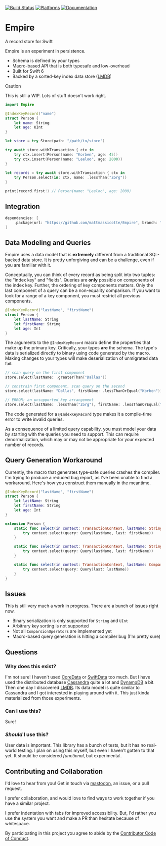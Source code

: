 [![Build Status][build status badge]][build status]
[![Platforms][platforms badge]][platforms]
[![Documentation][documentation badge]][documentation]

# Empire

A record store for Swift

Empire is an experiment in persistence.

- Schema is defined by your types
- Macro-based API that is both typesafe and low-overhead
- Built for Swift 6 
- Backed by a sorted-key index data store ([LMDB][LMDB])

> [!CAUTION]
> This is still a WIP. Lots of stuff doesn't work right.

```swift
import Empire

@IndexKeyRecord("name")
struct Person {
    let name: String
    let age: UInt
}

let store = try Store(path: "/path/to/store")

try await store.withTransaction { ctx in
    try ctx.insert(Person(name: "Korben", age: 45))
    try ctx.insert(Person(name: "Leeloo", age: 2000))
}
	
let records = try await store.withTransaction { ctx in
    try Person.select(in: ctx, name: .lessThan("Zorg"))
}

print(record.first!) // Person(name: "Leeloo", age: 2000)
```

## Integration

```swift
dependencies: [
    .package(url: "https://github.com/mattmassicotte/Empire", branch: "main")
]
```

## Data Modeling and Queries

Empire uses a data model that is **extremely** different from a traditional SQL-backed data store. It is pretty unforgiving and can be a challenge, even if you are familiar with it.

Conceptually, you can think of every record as being split into two tuples: the "index key" and "fields". Queries are **only** possible on components of the index key. Further, the ordering of key components matters. Only the last component of a query can be a non-equality comparison. If you want to look for a range of a key component, you must restrict all previous components.

```swift
@IndexKeyRecord("lastName", "firstName")
struct Person {
    let lastName: String
    let firstName: String
    let age: Int
}
```

The arguments to the `@IndexKeyRecord` macro define the properties that make up the primary key. Critically, your types **are** the schema. The type's data is serialized directly to binary using code generated by the macro. Making changes to your types will make deserialization of unmigrated data fail.

```swift
// scan query on the first component
store.select(lastName: .greaterThan("Dallas"))

// constrain first component, scan query on the second
store.select(lastName: "Dallas", firstName: .lessThanOrEqual("Korben"))

// ERROR: an unsupported key arrangement
store.select(lastName: .lessThan("Zorg"), firstName: .lessThanOrEqual("Jean-Baptiste"))
```

The code generated for a `@IndexKeyRecord` type makes it a compile-time error to write invalid queries.

As a consequence of a limited query capability, you must model your data by starting with the queries you need to support. This can require denormalization, which may or may not be appropriate for your expected number of records.

## Query Generation Workaround

Currently, the macro that generates type-safe queries crashes the compiler. I'm trying to produce a reduced bug report, as I've been unable to find a workaround. Here's how you construct them manually in the meantime.

```swift
@IndexKeyRecord("lastName", "firstName")
struct Person {
    let lastName: String
    let firstName: String
    let age: Int
}

extension Person {
    static func select(in context: TransactionContext, lastName: String, firstName: String) throws -> [Self] {
        try context.select(query: Query(lastName, last: firstName))
    }

    static func select(in context: TransactionContext, lastName: String, firstName: ComparisonOperator<String>) throws -> [Self] {
        try context.select(query: Query(lastName, last: firstName))
    }

    static func select(in context: TransactionContext, lastName: ComparisonOperator<String>) throws -> [Self] {
        try context.select(query: Query(last: lastName))
    }
}
```

## Issues

This is still very much a work in progress. There are a bunch of issues right now.

- Binary serialization is only supported for `String` and `UInt`
- Arbitrary key sorting is not supported
- Not all `ComparsionOperators` are implemented yet
- Macro-based query generation is hitting a compiler bug (I'm pretty sure)

## Questions

### Why does this exist?

I'm not sure! I haven't used [CoreData](https://developer.apple.com/documentation/coredata) or [SwiftData](https://developer.apple.com/documentation/swiftdata) too much. But I have used the distributed database [Cassandra](https://cassandra.apache.org) quite a lot and [DynamoDB](https://aws.amazon.com/dynamodb/) a bit. Then one day I discovered [LMDB][LMDB]. Its data model is quite similar to Cassandra and I got interested in playing around with it. This just kinda materialized from those experiments.

### Can I use this?

Sure!

### *Should* I use this?

User data is important. This library has a bunch of tests, but it has no real-world testing. I plan on using this myself, but even I haven't gotten to that yet. It should be considered *functional*, but experimental.

## Contributing and Collaboration

I'd love to hear from you! Get in touch via [mastodon](https://mastodon.social/@mattiem), an issue, or a pull request.

I prefer collaboration, and would love to find ways to work together if you have a similar project.

I prefer indentation with tabs for improved accessibility. But, I'd rather you use the system you want and make a PR than hesitate because of whitespace.

By participating in this project you agree to abide by the [Contributor Code of Conduct](CODE_OF_CONDUCT.md).

[build status]: https://github.com/mattmassicotte/Empire/actions
[build status badge]: https://github.com/mattmassicotte/Empire/workflows/CI/badge.svg
[platforms]: https://swiftpackageindex.com/mattmassicotte/Empire
[platforms badge]: https://img.shields.io/endpoint?url=https%3A%2F%2Fswiftpackageindex.com%2Fapi%2Fpackages%2Fmattmassicotte%2FEmpire%2Fbadge%3Ftype%3Dplatforms
[documentation]: https://swiftpackageindex.com/mattmassicotte/Empire/main/documentation
[documentation badge]: https://img.shields.io/badge/Documentation-DocC-blue
[LMDB]: https://www.symas.com/lmdb
